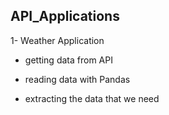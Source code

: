 ## API_Applications

1- Weather Application

- getting data from API

- reading data with Pandas

- extracting the data that we need
